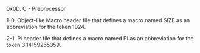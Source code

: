 0x0D. C - Preprocessor

1-0. Object-like Macro
header file that defines a macro named SIZE as an abbreviation for the token 1024.

2-1. Pi
header file that defines a macro named PI as an abbreviation for the token 3.14159265359.

